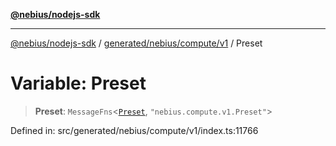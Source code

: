 [**@nebius/nodejs-sdk**](../../../../../README.md)

***

[@nebius/nodejs-sdk](../../../../../README.md) / [generated/nebius/compute/v1](../README.md) / Preset

# Variable: Preset

> **Preset**: `MessageFns`\<[`Preset`](../interfaces/Preset.md), `"nebius.compute.v1.Preset"`\>

Defined in: src/generated/nebius/compute/v1/index.ts:11766
